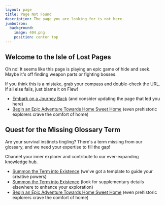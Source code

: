 ```yaml
---
layout: page
title: Page Not Found
description: The page you are looking for is not here.
jumbotron:
  background:
    image: 404.png
    position: center top
---
```


<div id="standard-404">
    <h2 id="missing-glossary-term">Welcome to the Isle of Lost Pages</h2>
    <p>Oh no! It seems like this page is playing an epic game of hide and seek. Maybe it's off finding weapon parts or fighting bosses.</p> 
    <p>If you think this is a mistake, grab your compass and double-check the URL. If all else fails, just blame it on Flew!</p>
    <ul class="list-disc">
        <li><a href="javascript:history.go(-1)">Embark on a Journey Back</a> (and consider updating the page that led you here)</li>
        <li><a href="{{ site.baseurl }}/">Begin an Epic Adventure Towards Home Sweet Home</a> (even prehistoric explorers crave the comfort of home)</li>
    </ul>
</div>

<div id="glossary-404" class="hidden">
    <h2 id="missing-glossary-term">Quest for the Missing Glossary Term</h2>
    <p>Are your survival instincts tingling? There's a term missing from our glossary, and we need your expertise to fill the gap!</p>
    <p>Channel your inner explorer and contribute to our ever-expanding knowledge hub.</p>
    <ul class="list-disc">
        <li><a id="glossary-404-term-link" href="#">Summon the Term into Existence</a> (we've got a template to guide your creative powers)</li>
        <li><a id="glossary-404-google-link" href="#">Summon the Term into Existence</a> (look for supplementary details elsewhere to enhance your exploration)</li>
        <li><a href="{{ site.baseurl }}/">Begin an Epic Adventure Towards Home Sweet Home</a> (even prehistoric explorers crave the comfort of home)</li>
    </ul>
</div>

<script>
    /** try to get the glossary term from the url */
    const termFromUrl = document.location.href.match(/\/glossary\/([^/?&#\.]+)/)?.[1] || null;

    if (termFromUrl) {
        /** hide standard-404 and show glossary-404 */
        document.getElementById('standard-404').classList.add('hidden');
        document.getElementById('glossary-404').classList.remove('hidden');

        /** build the template */
        const baseUrl = 'https://github.com/{{site.repository}}/';
        const imageUrl = baseUrl + 'upload/main/docs/assets/img/terms/';
        const title = termFromUrl.replace(/(?:^|-)\w/g, match => match.toUpperCase()).replace(/-/g, ' ');
        const contents = '---\n'
            + '# How to Create a Term \n'
            + '# \n'
            + '# Simply create the front-matter and content for this term using the template below. \n'
            + '# The front-matter is is this YAML formatted part between the "---".  It acts as a database row for this term. \n'
            + '# See https://jekyllrb.com/docs/front-matter/ for more information. \n'
            + '# \n'
            + '# Everything after the front-matter is content in markdown format. \n'
            + '# See https://docs.github.com/en/get-started/writing-on-github/getting-started-with-writing-and-formatting-on-github/basic-writing-and-formatting-syntax for more information. \n'
            + '\n'
            + '# Please remove the comments (all of the # and everything after them) as well as attributes that are not required for this term \n'
            + '\n'
            + '# check the title as it was generated from the URL, so may be missing characters like "+" \n'
            + 'title: ' + title + '\n'
            + '# hunt down or craft an image, then upload to ' + imageUrl + '\n'
            + 'image: ' + termFromUrl + '.png\n'
            + 'description: TODO         # try to get the in-game description of the item, otherwise make something up \n'
            + 'category: TODO            # PLEASE SELECT ONE; Resource, Structure, Tool, Weapon, Armor' + '\n'
            + 'mod: TODO                 # PLEASE SELECT ONE; Base, Spitfire Armory, Ark Eternal, Primal Fear, Awesome Teleporters, Other? see modpack \n'
            + 'references:               # external references about this term \n'
            + '  - url:                  # link1: full url to the references page \n'
            + '    title:                # link1: optional title of the references page \n'
            + '  - url:                  # link2 \n'
            + '    title:                # link2 \n'
            + 'drops_from: [TODO]        # creatures that drop this, if it\'s a dropped item (separate multiple with a comma, eg [Dung Beetle,Trilobite]) \n'
            + 'recipes:                  # recipes to craft this, if it\'s a craftable item \n'
            + '  - structures: [TODO]    # recipe1: structures this recipe can be crafted by (separate multiple with a comma, eg [Fabricator, Tek Replicator]) \n' 
            + '    ingredients:          # recipe1: list of ingredients \n'
            + '      - names: [TODO]     # recipe1: ingredient1: names of the ingredient (separate multiple with a comma, eg [Chitin,Keratin]) \n'
            + '        quantity: 0       # recipe1: ingredient1: quantity of ingredient required \n'
            + '      - names: [TODO]     # recipe1: ingredient2 \n' 
            + '        quantity: 0       # recipe1: ingredient2 \n'
            + '  - structures: [TODO]    # recipe2 \n' 
            + '    ingredients:          # recipe2 \n'
            + '      - names: [TODO]     # recipe2 \n'
            + '        quantity: 0       # recipe2 \n'
            + '      - names: [TODO]     # recipe2 \n' 
            + '        quantity: 0       # recipe2 \n'
            + '---\n'
            + '\n'
            + '## My Subheading\n'
            + '\n'
            + 'Add markdown here which will appear in the body content.\n'
            + '\n'
            + '1. ordered lists \n'
            + '  1. a sub item \n'
            + '1. another item \n'
            + '\n'
            + '- unordered lists \n'
            + '  - sub item \n'
            + '- another item \n'
            + '\n'
            + 'format text as *italic*, **bold**, ~~strikethrough~~, `code`, [link](https://google.com/) \n'
            + '\n'
            + '```\n'
            + 'multline\n'
            + 'code block\n'
            + '```\n'
            + '\n'
            + '> Text that is a quote\n'
            + '\n';
        const termUrl = baseUrl + 'new/main/docs/_terms/?filename=' + termFromUrl + '.md' + '&value=' + encodeURIComponent(contents);

        /** populate the link */
        const termLink = document.getElementById('glossary-404-term-link');
        termLink.setAttribute('href', termUrl);
        termLink.innerHTML = 'Create Term: "' + title + '" in <code>' + termFromUrl + '.md</code>';

        const googleLink = document.getElementById('glossary-404-google-link');
        googleLink.setAttribute('href', 'https://www.google.com/search?q=' + encodeURIComponent('Ark Survival Evolved ' + title));
        googleLink.innerHTML = 'Google Search: "' + title + '"';
    }
</script>
